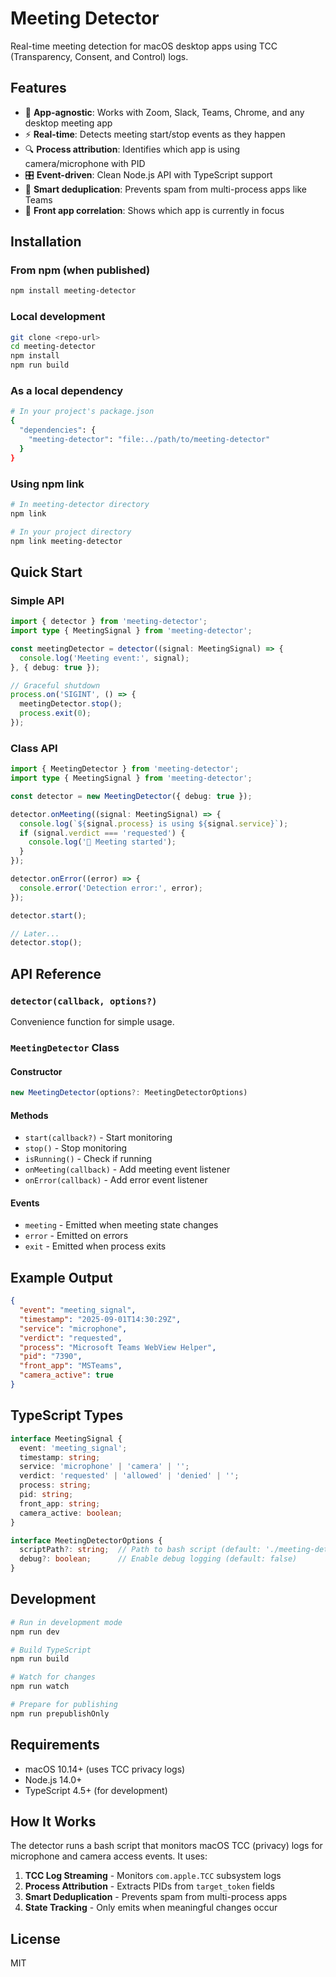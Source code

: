 # Meeting Detector

Real-time meeting detection for macOS desktop apps using TCC (Transparency, Consent, and Control) logs.

## Features

- 🎯 **App-agnostic**: Works with Zoom, Slack, Teams, Chrome, and any desktop meeting app
- ⚡ **Real-time**: Detects meeting start/stop events as they happen
- 🔍 **Process attribution**: Identifies which app is using camera/microphone with PID
- 🎛️ **Event-driven**: Clean Node.js API with TypeScript support
- 🚫 **Smart deduplication**: Prevents spam from multi-process apps like Teams
- 📱 **Front app correlation**: Shows which app is currently in focus

## Installation

### From npm (when published)
```bash
npm install meeting-detector
```

### Local development
```bash
git clone <repo-url>
cd meeting-detector
npm install
npm run build
```

### As a local dependency
```bash
# In your project's package.json
{
  "dependencies": {
    "meeting-detector": "file:../path/to/meeting-detector"
  }
}
```

### Using npm link
```bash
# In meeting-detector directory
npm link

# In your project directory
npm link meeting-detector
```

## Quick Start

### Simple API
```typescript
import { detector } from 'meeting-detector';
import type { MeetingSignal } from 'meeting-detector';

const meetingDetector = detector((signal: MeetingSignal) => {
  console.log('Meeting event:', signal);
}, { debug: true });

// Graceful shutdown
process.on('SIGINT', () => {
  meetingDetector.stop();
  process.exit(0);
});
```

### Class API
```typescript
import { MeetingDetector } from 'meeting-detector';
import type { MeetingSignal } from 'meeting-detector';

const detector = new MeetingDetector({ debug: true });

detector.onMeeting((signal: MeetingSignal) => {
  console.log(`${signal.process} is using ${signal.service}`);
  if (signal.verdict === 'requested') {
    console.log('🔴 Meeting started');
  }
});

detector.onError((error) => {
  console.error('Detection error:', error);
});

detector.start();

// Later...
detector.stop();
```

## API Reference

### `detector(callback, options?)`
Convenience function for simple usage.

### `MeetingDetector` Class

#### Constructor
```typescript
new MeetingDetector(options?: MeetingDetectorOptions)
```

#### Methods
- `start(callback?)` - Start monitoring
- `stop()` - Stop monitoring  
- `isRunning()` - Check if running
- `onMeeting(callback)` - Add meeting event listener
- `onError(callback)` - Add error event listener

#### Events
- `meeting` - Emitted when meeting state changes
- `error` - Emitted on errors
- `exit` - Emitted when process exits

## Example Output

```json
{
  "event": "meeting_signal",
  "timestamp": "2025-09-01T14:30:29Z",
  "service": "microphone",
  "verdict": "requested", 
  "process": "Microsoft Teams WebView Helper",
  "pid": "7390",
  "front_app": "MSTeams",
  "camera_active": true
}
```

## TypeScript Types

```typescript
interface MeetingSignal {
  event: 'meeting_signal';
  timestamp: string;
  service: 'microphone' | 'camera' | '';
  verdict: 'requested' | 'allowed' | 'denied' | '';
  process: string;
  pid: string;
  front_app: string;
  camera_active: boolean;
}

interface MeetingDetectorOptions {
  scriptPath?: string;  // Path to bash script (default: './meeting-detect.sh')
  debug?: boolean;      // Enable debug logging (default: false)
}
```

## Development

```bash
# Run in development mode
npm run dev

# Build TypeScript
npm run build

# Watch for changes
npm run watch

# Prepare for publishing
npm run prepublishOnly
```

## Requirements

- macOS 10.14+ (uses TCC privacy logs)
- Node.js 14.0+
- TypeScript 4.5+ (for development)

## How It Works

The detector runs a bash script that monitors macOS TCC (privacy) logs for microphone and camera access events. It uses:

1. **TCC Log Streaming** - Monitors `com.apple.TCC` subsystem logs
2. **Process Attribution** - Extracts PIDs from `target_token` fields  
3. **Smart Deduplication** - Prevents spam from multi-process apps
4. **State Tracking** - Only emits when meaningful changes occur

## License

MIT